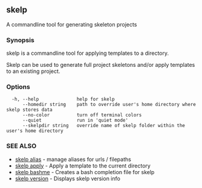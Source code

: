 ## skelp

A commandline tool for generating skeleton projects

### Synopsis


skelp is a commandline tool for applying templates to a directory.

Skelp can be used to generate full project skeletons and/or apply templates to
an existing project.

### Options

```
  -h, --help              help for skelp
      --homedir string    path to override user's home directory where skelp stores data
      --no-color          turn off terminal colors
      --quiet             run in 'quiet mode'
      --skelpdir string   override name of skelp folder within the user's home directory
```

### SEE ALSO
* [skelp alias](skelp_alias.md)	 - manage aliases for urls / filepaths
* [skelp apply](skelp_apply.md)	 - Apply a template to the current directory
* [skelp bashme](skelp_bashme.md)	 - Creates a bash completion file for skelp
* [skelp version](skelp_version.md)	 - Displays skelp version info


